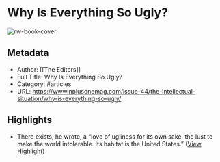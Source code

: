 # Why Is Everything So Ugly?

![rw-book-cover](https://www.nplusonemag.com/wp-content/uploads/2022/11/20221201_152459-1280x960.jpg)

## Metadata
- Author: [[The Editors]]
- Full Title: Why Is Everything So Ugly?
- Category: #articles
- URL: https://www.nplusonemag.com/issue-44/the-intellectual-situation/why-is-everything-so-ugly/

## Highlights
- There exists, he wrote, a “love of ugliness for its own sake, the lust to make the world intolerable. Its habitat is the United States.” ([View Highlight](https://read.readwise.io/read/01gww8g53gwyqkr2fz280gssy6))
